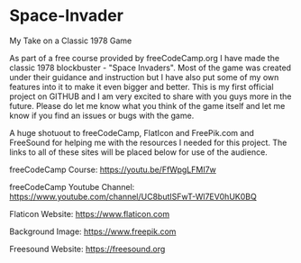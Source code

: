 # Space-Invader
My Take on a Classic 1978 Game

As part of a free course provided by freeCodeCamp.org I have made the classic 1978 blockbuster - "Space Invaders". Most of the game was created under their guidance and instruction but I have also put some of my own features into it to make it even bigger and better. This is my first official project on GITHUB and I am very excited to share with you guys more in the future. Please do let me know what you think of the game itself and let me know if you find an issues or bugs with the game. 

A huge shotuout to freeCodeCamp, FlatIcon and FreePik.com and FreeSound for helping me with the resources I needed for this project. The links to all of these sites will be placed below for use of the audience. 
 
freeCodeCamp Course: https://youtu.be/FfWpgLFMI7w

freeCodeCamp Youtube Channel: https://www.youtube.com/channel/UC8butISFwT-Wl7EV0hUK0BQ

Flaticon Website: https://www.flaticon.com

Background Image: https://www.freepik.com

Freesound Website: https://freesound.org
